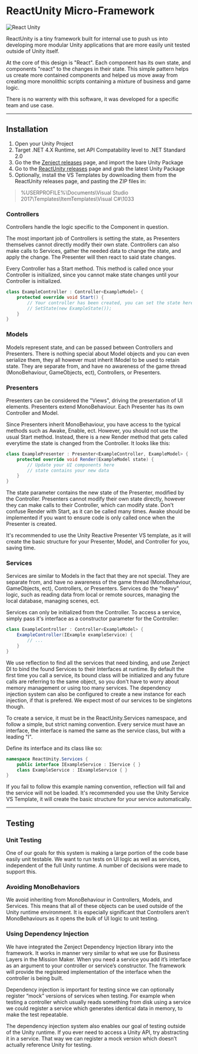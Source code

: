 # ReactUnity Micro-Framework

![React Unity](https://cdn-images-1.medium.com/max/800/1*ib6BiApseraEnwnHttI5Rg.gif)

ReactUnity is a tiny framework built for internal use to push us into developing more modular Unity applications that are more easily unit tested outside of Unity itself.

At the core of this design is "React". Each component has its own state, and components "react" to the changes in their state. This simple pattern helps us create more contained components and helped us move away from creating more monolithic scripts containing a mixture of business and game logic.

There is no warrenty with this software, it was developed for a specific team and use case.

***

## Installation

1. Open your Unity Project
2. Target .NET 4.X Runtime, set API Compatability level to .NET Standard 2.0
3. Go the the [Zenject releases](https://github.com/modesttree/Zenject/releases) page, and import the bare Unity Package
4. Go to the [ReactUnity releases](https://github.com/lkuich/ReactUnity/releases) page and grab the latest Unity Package
5. Optionally, install the VS Templates by downloading them from the ReactUnity releases page, and pasting the ZIP files in:

> %USERPROFILE%\Documents\Visual Studio 2017\Templates\ItemTemplates\Visual C#\1033

### Controllers

Controllers handle the logic specific to the Component in question.

The most important job of Controllers is setting the state, as Presenters themselves cannot directly modify their own state. Controllers can also make calls to Services, gather the needed data to change the state, and apply the change. The Presenter will then react to said state changes.

Every Controller has a Start method. This method is called once your Controller is initialized, since you cannot make state changes until your Controller is initialized.

```csharp
class ExampleController : Controller<ExampleModel> {
    protected override void Start() {
        // Your controller has been created, you can set the state here!
        // SetState(new ExampleState());
    }
}
```

### Models

Models represent state, and can be passed between Controllers and Presenters. There is nothing special about Model objects and you can even serialize them, they all however must inherit IModel to be used to retain state. They are separate from, and have no awareness of the game thread (MonoBehaviour, GameObjects, ect), Controllers, or Presenters.

### Presenters

Presenters can be considered the "Views", driving the presentation of UI elements. Presenters extend MonoBehaviour. Each Presenter has its own Controller and Model.

Since Presenters inherit MonoBehaviour, you have access to the typical methods such as Awake, Enable, ect. However, you should not use the usual Start method. Instead, there is a new Render method that gets called everytime the state is changed from the Controller. It looks like this:

```csharp
class ExamplePresenter : Presenter<ExampleController, ExampleModel> {
    protected override void Render(ExampleModel state) {
        // Update your UI components here
        // state contains your new data
    }
}
```

The state parameter contains the new state of the Presenter, modified by the Controller. Presenters cannot modify their own state directly, however they can make calls to their Controller, which can modify state. Don't confuse Render with Start, as it can be called many times. Awake should be implemented if you want to ensure code is only called once when the Presenter is created.

It's recommended to use the Unity Reactive Presenter VS template, as it will create the basic structure for your Presenter, Model, and Controller for you, saving time.

### Services

Services are similar to Models in the fact that they are not special. They are separate from, and have no awareness of the game thread (MonoBehaviour, GameObjects, ect), Controllers, or Presenters. Services do the "heavy" logic, such as reading data from local or remote sources, managing the local database, managing scenes, ect.

Services can only be initialized from the Controller. To access a service, simply pass it's interface as a constructor parameter for the Controller:

```csharp
class ExampleController : Controller<ExampleModel> {
    ExampleController(IExample exampleService) {
        // ...
    }
}
```

We use reflection to find all the services that need binding, and use Zenject DI to bind the found Services to their Interfaces at runtime. By default the first time you call a service, its bound class will be initialized and any future calls are referring to the same object, so you don't have to worry about memory management or using too many services. The dependency injection system can also be configured to create a new instance for each injection, if that is prefered. We expect most of our services to be singletons though.

To create a service, it must be in the ReactUnity.Services namespace, and follow a simple, but strict naming convention. Every service must have an interface, the interface is named the same as the service class, but with a leading "I".

Define its interface and its class like so:

```csharp
namespace ReactUnity.Services {
    public interface IExampleService : IService { }
    class ExampleService : IExampleService { }
}
```

If you fail to follow this example naming convention, reflection will fail and the service will not be loaded. It's recommended you use the Unity Service VS Template, it will create the basic structure for your service automatically.

***

## Testing

### Unit Testing

One of our goals for this system is making a large portion of the code base easily unit testable. We want to run tests on UI logic as well as services, independent of the full Unity runtime. A number of decisions were made to support this.

### Avoiding MonoBehaviors

We avoid inheriting from MonoBehaviour in Controllers, Models, and Services. This means that all of these objects can be used outside of the Unity runtime environment. It is especially significant that Controllers aren’t MonoBehaviours as it opens the bulk of UI logic to unit testing.

### Using Dependency Injection

We have integrated the Zenject Dependency Injection library into the framework. It works in manner very similar to what we use for Business Layers in the Mission Maker. When you need a service you add it’s interface as an argument to your controller or service’s constructor. The framework will provide the registered implementation of the interface when the controller is being built.

Dependency injection is important for testing since we can optionally register “mock” versions of services when testing. For example when testing a controller which usually reads something from disk using a service we could register a service which generates identical data in memory, to make the test repeatable.

The dependency injection system also enables our goal of testing outside of the Unity runtime. If you ever need to access a Unity API, try abstracting it in a service. That way we can register a mock version which doesn’t actually reference Unity for testing.

